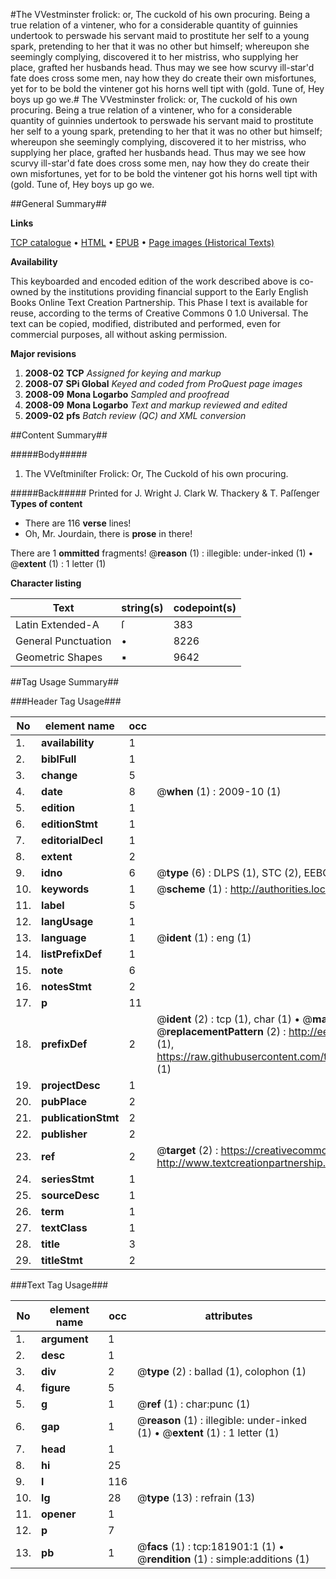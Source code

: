 #The VVestminster frolick: or, The cuckold of his own procuring. Being a true relation of a vintener, who for a considerable quantity of guinnies undertook to perswade his servant maid to prostitute her self to a young spark, pretending to her that it was no other but himself; whereupon she seemingly complying, discovered it to her mistriss, who supplying her place, grafted her husbands head. Thus may we see how scurvy ill-star'd fate does cross some men, nay how they do create their own misfortunes, yet for to be bold the vintener got his horns well tipt with (gold. Tune of, Hey boys up go we.#
The VVestminster frolick: or, The cuckold of his own procuring. Being a true relation of a vintener, who for a considerable quantity of guinnies undertook to perswade his servant maid to prostitute her self to a young spark, pretending to her that it was no other but himself; whereupon she seemingly complying, discovered it to her mistriss, who supplying her place, grafted her husbands head. Thus may we see how scurvy ill-star'd fate does cross some men, nay how they do create their own misfortunes, yet for to be bold the vintener got his horns well tipt with (gold. Tune of, Hey boys up go we.

##General Summary##

**Links**

[TCP catalogue](http://www.ota.ox.ac.uk/tcp/)  • 
[HTML](http://tei.it.ox.ac.uk/tcp/Texts-HTML/free/B06/B06535.html)  • 
[EPUB](http://tei.it.ox.ac.uk/tcp/Texts-EPUB/free/B06/B06535.epub) • 
[Page images (Historical Texts)](https://data.historicaltexts.jisc.ac.uk/view?pubId=eebo-99887193e&pageId=eebo-99887193e-181901-1)

**Availability**

This keyboarded and encoded edition of the
	       work described above is co-owned by the institutions
	       providing financial support to the Early English Books
	       Online Text Creation Partnership. This Phase I text is
	       available for reuse, according to the terms of Creative
	       Commons 0 1.0 Universal. The text can be copied,
	       modified, distributed and performed, even for
	       commercial purposes, all without asking permission.

**Major revisions**

1. __2008-02__ __TCP__ *Assigned for keying and markup*
1. __2008-07__ __SPi Global__ *Keyed and coded from ProQuest page images*
1. __2008-09__ __Mona Logarbo__ *Sampled and proofread*
1. __2008-09__ __Mona Logarbo__ *Text and markup reviewed and edited*
1. __2009-02__ __pfs__ *Batch review (QC) and XML conversion*

##Content Summary##

#####Body#####

1. The VVeſtminiſter Frolick: Or, The Cuckold of his own procuring.

#####Back#####
Printed for J. Wright J. Clark W. Thackery & T. Paſſenger
**Types of content**

  * There are 116 **verse** lines!
  * Oh, Mr. Jourdain, there is **prose** in there!

There are 1 **ommitted** fragments! 
 @__reason__ (1) : illegible: under-inked (1)  •  @__extent__ (1) : 1 letter (1)

**Character listing**


|Text|string(s)|codepoint(s)|
|---|---|---|
|Latin Extended-A|ſ|383|
|General Punctuation|•|8226|
|Geometric Shapes|▪|9642|

##Tag Usage Summary##

###Header Tag Usage###

|No|element name|occ|attributes|
|---|---|---|---|
|1.|__availability__|1||
|2.|__biblFull__|1||
|3.|__change__|5||
|4.|__date__|8| @__when__ (1) : 2009-10 (1)|
|5.|__edition__|1||
|6.|__editionStmt__|1||
|7.|__editorialDecl__|1||
|8.|__extent__|2||
|9.|__idno__|6| @__type__ (6) : DLPS (1), STC (2), EEBO-CITATION (1), PROQUEST (1), VID (1)|
|10.|__keywords__|1| @__scheme__ (1) : http://authorities.loc.gov/ (1)|
|11.|__label__|5||
|12.|__langUsage__|1||
|13.|__language__|1| @__ident__ (1) : eng (1)|
|14.|__listPrefixDef__|1||
|15.|__note__|6||
|16.|__notesStmt__|2||
|17.|__p__|11||
|18.|__prefixDef__|2| @__ident__ (2) : tcp (1), char (1)  •  @__matchPattern__ (2) : ([0-9\-]+):([0-9IVX]+) (1), (.+) (1)  •  @__replacementPattern__ (2) : http://eebo.chadwyck.com/downloadtiff?vid=$1&page=$2 (1), https://raw.githubusercontent.com/textcreationpartnership/Texts/master/tcpchars.xml#$1 (1)|
|19.|__projectDesc__|1||
|20.|__pubPlace__|2||
|21.|__publicationStmt__|2||
|22.|__publisher__|2||
|23.|__ref__|2| @__target__ (2) : https://creativecommons.org/publicdomain/zero/1.0/ (1), http://www.textcreationpartnership.org/docs/. (1)|
|24.|__seriesStmt__|1||
|25.|__sourceDesc__|1||
|26.|__term__|1||
|27.|__textClass__|1||
|28.|__title__|3||
|29.|__titleStmt__|2||


###Text Tag Usage###

|No|element name|occ|attributes|
|---|---|---|---|
|1.|__argument__|1||
|2.|__desc__|1||
|3.|__div__|2| @__type__ (2) : ballad (1), colophon (1)|
|4.|__figure__|5||
|5.|__g__|1| @__ref__ (1) : char:punc (1)|
|6.|__gap__|1| @__reason__ (1) : illegible: under-inked (1)  •  @__extent__ (1) : 1 letter (1)|
|7.|__head__|1||
|8.|__hi__|25||
|9.|__l__|116||
|10.|__lg__|28| @__type__ (13) : refrain (13)|
|11.|__opener__|1||
|12.|__p__|7||
|13.|__pb__|1| @__facs__ (1) : tcp:181901:1 (1)  •  @__rendition__ (1) : simple:additions (1)|

